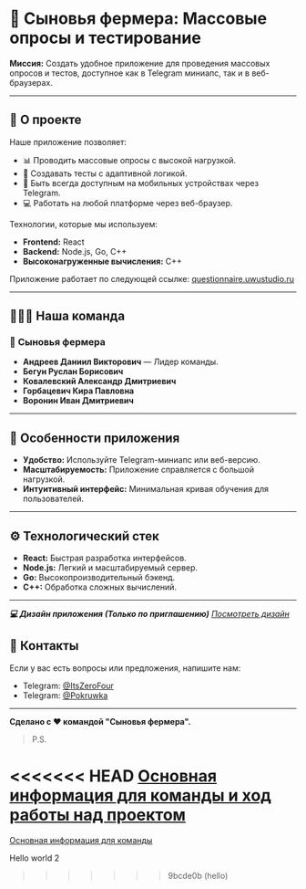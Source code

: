 # 🌾 Сыновья фермера: Массовые опросы и тестирование

**Миссия:** Создать удобное приложение для проведения массовых опросов и тестов, доступное как в Telegram миниапс, так и в веб-браузерах.

---

## 🚀 О проекте

Наше приложение позволяет:
- 📊 Проводить массовые опросы с высокой нагрузкой.
- 🧠 Создавать тесты с адаптивной логикой.
- 📱 Быть всегда доступным на мобильных устройствах через Telegram.
- 💻 Работать на любой платформе через веб-браузер.

Технологии, которые мы используем:
- **Frontend:** React
- **Backend:** Node.js, Go, C++
- **Высоконагруженные вычисления:** C++

Приложение работает по следующей ссылке: <a href="https://questionnaire.uwustudio.ru/">questionnaire.uwustudio.ru</a>

---

## 🧑‍🤝‍🧑 Наша команда

### 🥇 **Сыновья фермера**
- **Андреев Даниил Викторович** — Лидер команды.
- **Бегун Руслан Борисович**
- **Ковалевский Александр Дмитриевич**
- **Горбацевич Кира Павловна**
- **Воронин Иван Дмитриевич**

---

## 🌟 Особенности приложения
- **Удобство:** Используйте Telegram-миниапс или веб-версию.
- **Масштабируемость:** Приложение справляется с большой нагрузкой.
- **Интуитивный интерфейс:** Минимальная кривая обучения для пользователей.

---

## ⚙️ Технологический стек

- **React:** Быстрая разработка интерфейсов.
- **Node.js:** Легкий и масштабируемый сервер.
- **Go:** Высокопроизводительный бэкенд.
- **C++:** Обработка сложных вычислений.

---

***💻 Дизайн приложения (Только по приглашению)***
_<a href="https://www.figma.com/design/y7UPbSwswCxkzc5aPfdCty/Untitled?node-id=0-1&t=Utwaftmr9Jy34b7E-1">Посмотреть дизайн</a>_

## 📩 Контакты
Если у вас есть вопросы или предложения, напишите нам:
- Telegram: [@ItsZeroFour](#)
- Telegram: [@Pokruwka](#)

---

**Сделано с ❤️ командой "Сыновья фермера".**

> P.S.

<<<<<<< HEAD
<a href="https://github.com/ItsZeroFour/questionnaire/blob/main/info/info.md">Основная информация для команды и ход работы над проектом</a>
=======
<a href="https://github.com/ItsZeroFour/questionnaire/blob/main/info/info.md">Основная информация для команды</a>


Hello world 2
>>>>>>> 9bcde0b (hello)
